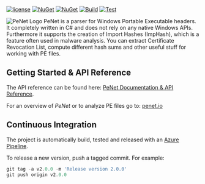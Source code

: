 [![license](https://img.shields.io/github/license/secana/penet.svg)](https://raw.githubusercontent.com/secana/PeNet/master/LICENSE)
[![NuGet](https://img.shields.io/nuget/v/PeNet.svg)](https://www.nuget.org/packages/PeNet/)
[![NuGet](https://img.shields.io/nuget/dt/PeNet.svg)](https://www.nuget.org/packages/PeNet/)
[![Build](https://img.shields.io/azure-devops/build/secana/PeNet/2.svg)](https://dev.azure.com/secana/PeNet/_build?definitionId=2)
[![Test](https://img.shields.io/azure-devops/tests/secana/PeNet/2.svg)](https://dev.azure.com/secana/PeNet/_build?definitionId=2)

![PeNet Logo](https://raw.githubusercontent.com/secana/PeNet/master/resource/linkedin_banner_image_2.png "PeNet - PE analysis made easy")
PeNet is a parser for Windows Portable Executable headers. It completely written in C# and does not rely on any native Windows APIs.
Furthermore it supports the creation of Import Hashes (ImpHash), which is a feature often used in malware analysis. You can extract Certificate Revocation List, compute different hash sums and other useful stuff for working with PE files.

## Getting Started & API Reference

The API reference can be found here: [PeNet Documentation & API Reference](http://secana.github.io/PeNet).

For an overview of *PeNet* or to analyze PE files go to: [penet.io](https://penet.io)

## Continuous Integration

The project is automatically build, tested and released with an [Azure Pipeline](https://dev.azure.com/secana/PeNet).

To release a new version, push a tagged commit. For example:

 ```powershell
 git tag -a v2.0.0 -m 'Release version 2.0.0'
 git push origin v2.0.0
 ```
